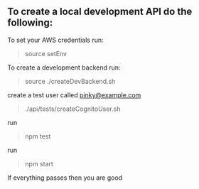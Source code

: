 ## To create a local development API do the following:

To set your AWS credentials run:

> source setEnv

To create a development backend run:

> source ./createDevBackend.sh

create a test user called pinky@example.com

> ./api/tests/createCognitoUser.sh

run

> npm test

run

> npm start

If everything passes then you are good
